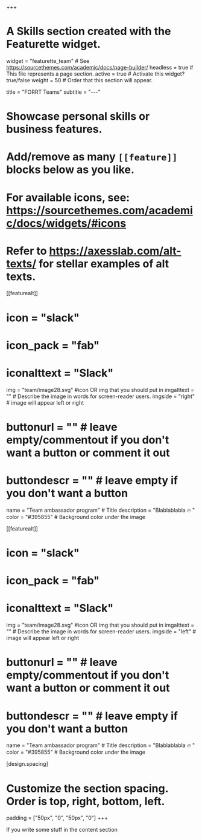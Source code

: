 +++
# A Skills section created with the Featurette widget.
widget = "featurette_team"  # See https://sourcethemes.com/academic/docs/page-builder/
headless = true  # This file represents a page section.
active = true  # Activate this widget? true/false
weight = 50  # Order that this section will appear.

title = "FORRT Teams"
subtitle = "---"

# Showcase personal skills or business features.
# 

# Add/remove as many `[[feature]]` blocks below as you like.
# 
# For available icons, see: https://sourcethemes.com/academic/docs/widgets/#icons
# Refer to https://axesslab.com/alt-texts/ for stellar examples of alt texts.

[[featurealt]]
  # icon = "slack"
  # icon_pack = "fab"
  # iconalttext = "Slack"
  img = "team/image28.svg" #icon OR img that you should put in 
  imgalttext = "" # Describe the image in words for screen-reader users. 
  imgside = "right" # image will appear left or right
#  buttonurl = "" # leave empty/commentout if you don't want a button or comment it out
#  buttondescr = "" # leave empty if you don't want a button
  name = "Team ambassador program" # Title
  description = "Blablablabla :fire: "
  color = "#395855" # Background color under the image

[[featurealt]]
  # icon = "slack"
  # icon_pack = "fab"
  # iconalttext = "Slack"
  img = "team/image28.svg" #icon OR img that you should put in 
  imgalttext = "" # Describe the image in words for screen-reader users. 
  imgside = "left" # image will appear left or right
#  buttonurl = "" # leave empty/commentout if you don't want a button or comment it out
#  buttondescr = "" # leave empty if you don't want a button
  name = "Team ambassador program" # Title
  description = "Blablablabla :fire: "
  color = "#395855" # Background color under the image


[design.spacing]
  # Customize the section spacing. Order is top, right, bottom, left.
  padding = ["50px", "0", "50px", "0"]
+++

If you write some stuff in the content section
